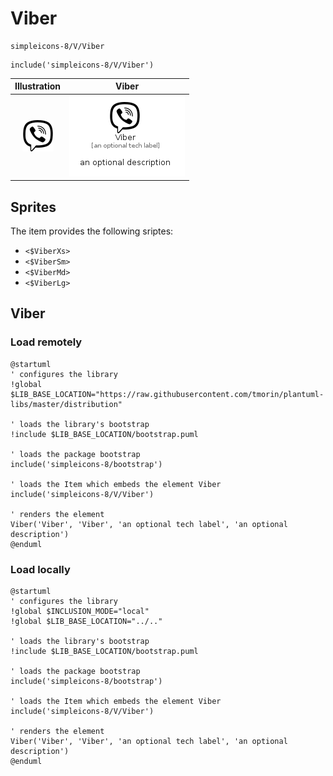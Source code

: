 # Viber


```text
simpleicons-8/V/Viber
```

```text
include('simpleicons-8/V/Viber')
```



| Illustration | Viber |
| :---: | :---: |
| ![illustration for Illustration](../../simpleicons-8/V/Viber.png) | ![illustration for Viber](../../simpleicons-8/V/Viber.Local.png) |



## Sprites
The item provides the following sriptes:

- `<$ViberXs>`
- `<$ViberSm>`
- `<$ViberMd>`
- `<$ViberLg>`





## Viber

### Load remotely
```plantuml
@startuml
' configures the library
!global $LIB_BASE_LOCATION="https://raw.githubusercontent.com/tmorin/plantuml-libs/master/distribution"

' loads the library's bootstrap
!include $LIB_BASE_LOCATION/bootstrap.puml

' loads the package bootstrap
include('simpleicons-8/bootstrap')

' loads the Item which embeds the element Viber
include('simpleicons-8/V/Viber')

' renders the element
Viber('Viber', 'Viber', 'an optional tech label', 'an optional description')
@enduml
```

### Load locally
```plantuml
@startuml
' configures the library
!global $INCLUSION_MODE="local"
!global $LIB_BASE_LOCATION="../.."

' loads the library's bootstrap
!include $LIB_BASE_LOCATION/bootstrap.puml

' loads the package bootstrap
include('simpleicons-8/bootstrap')

' loads the Item which embeds the element Viber
include('simpleicons-8/V/Viber')

' renders the element
Viber('Viber', 'Viber', 'an optional tech label', 'an optional description')
@enduml
```

